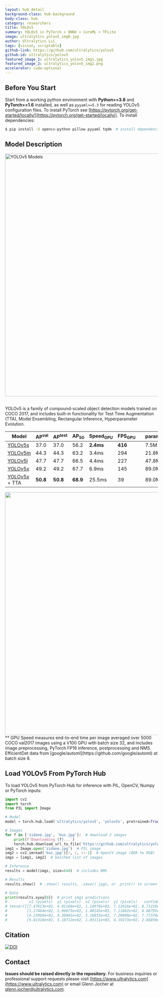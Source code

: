 ```yaml
---
layout: hub_detail
background-class: hub-background
body-class: hub
category: researchers
title: YOLOv5
summary: YOLOv5 in PyTorch > ONNX > CoreML > TFLite
image: ultralytics_yolov5_img0.jpg
author: Ultralytics LLC
tags: [vision, scriptable]
github-link: https://github.com/ultralytics/yolov5
github-id: ultralytics/yolov5
featured_image_1: ultralytics_yolov5_img1.jpg
featured_image_2: ultralytics_yolov5_img2.png
accelerator: cuda-optional
---
```


## Before You Start

Start from a working python environment with **Python>=3.8** and **PyTorch>=1.6** installed, as well as `pyyaml>=5.3` for reading YOLOv5 configuration files. To install PyTorch see [https://pytorch.org/get-started/locally/](https://pytorch.org/get-started/locally/). To install dependencies:
```bash
$ pip install -U opencv-python pillow pyyaml tqdm  # install dependencies
```

## Model Description

<img width="800" alt="YOLOv5 Models" src="https://user-images.githubusercontent.com/26833433/97808084-edfcb100-1c64-11eb-83eb-ffed43a0859f.png">
&nbsp;

YOLOv5 is a family of compound-scaled object detection models trained on COCO 2017, and includes built-in functionality for Test Time Augmentation (TTA), Model Ensembling, Rectangular Inference, Hyperparameter Evolution.

| Model | AP<sup>val</sup> | AP<sup>test</sup> | AP<sub>50</sub> | Speed<sub>GPU</sub> | FPS<sub>GPU</sub> || params | FLOPS |
|---------- |------ |------ |------ | -------- | ------| ------ |------  |  :------: |
| [YOLOv5s](https://github.com/ultralytics/yolov5/releases/tag/v3.0)    | 37.0     | 37.0     | 56.2     | **2.4ms** | **416** || 7.5M   | 13.2B
| [YOLOv5m](https://github.com/ultralytics/yolov5/releases/tag/v3.0)    | 44.3     | 44.3     | 63.2     | 3.4ms     | 294     || 21.8M  | 39.4B
| [YOLOv5l](https://github.com/ultralytics/yolov5/releases/tag/v3.0)    | 47.7     | 47.7     | 66.5     | 4.4ms     | 227     || 47.8M  | 88.1B
| [YOLOv5x](https://github.com/ultralytics/yolov5/releases/tag/v3.0)    | 49.2 | 49.2 | 67.7 | 6.9ms     | 145     || 89.0M  | 166.4B
| [YOLOv5x](https://github.com/ultralytics/yolov5/releases/tag/v3.0) + TTA|**50.8**| **50.8** | **68.9** | 25.5ms    | 39      || 89.0M  | 354.3B

<img src="https://user-images.githubusercontent.com/26833433/90187293-6773ba00-dd6e-11ea-8f90-cd94afc0427f.png" width="800">  
** GPU Speed measures end-to-end time per image averaged over 5000 COCO val2017 images using a V100 GPU with batch size 32, and includes image preprocessing, PyTorch FP16 inference, postprocessing and NMS. EfficientDet data from [google/automl](https://github.com/google/automl) at batch size 8.


## Load YOLOv5 From PyTorch Hub

To load YOLOv5 from PyTorch Hub for inference with PIL, OpenCV, Numpy or PyTorch inputs:
```python
import cv2
import torch
from PIL import Image

# Model
model = torch.hub.load('ultralytics/yolov5', 'yolov5s', pretrained=True).fuse().autoshape()  # for PIL/cv2/np inputs and NMS

# Images
for f in ['zidane.jpg', 'bus.jpg']:  # download 2 images
    print(f'Downloading {f}...')
    torch.hub.download_url_to_file('https://github.com/ultralytics/yolov5/releases/download/v1.0/' + f, f)
img1 = Image.open('zidane.jpg')  # PIL image
img2 = cv2.imread('bus.jpg')[:, :, ::-1]  # OpenCV image (BGR to RGB)
imgs = [img1, img2]  # batched list of images

# Inference
results = model(imgs, size=640)  # includes NMS

# Results
results.show()  # .show() results, .save() jpgs, or .print() to screen

# Data
print(results.xyxy[0])  # print img1 predictions
#          x1 (pixels)  y1 (pixels)  x2 (pixels)  y2 (pixels)   confidence        class
# tensor([[7.47613e+02, 4.01168e+01, 1.14978e+03, 7.12016e+02, 8.71210e-01, 0.00000e+00],
#         [1.17464e+02, 1.96875e+02, 1.00145e+03, 7.11802e+02, 8.08795e-01, 0.00000e+00],
#         [4.23969e+02, 4.30401e+02, 5.16833e+02, 7.20000e+02, 7.77376e-01, 2.70000e+01],
#         [9.81310e+02, 3.10712e+02, 1.03111e+03, 4.19273e+02, 2.86850e-01, 2.70000e+01]])
```


## Citation

[![DOI](https://zenodo.org/badge/264818686.svg)](https://zenodo.org/badge/latestdoi/264818686)


## Contact

**Issues should be raised directly in the repository.** For business inquiries or professional support requests please visit [https://www.ultralytics.com](https://www.ultralytics.com) or email Glenn Jocher at [glenn.jocher@ultralytics.com](mailto:glenn.jocher@ultralytics.com). 

&nbsp;
